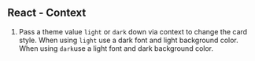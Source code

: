 ## React - Context

1. Pass a theme value `light` or `dark` down via context to change the card style. When using `light` use a dark font and light background color. When using `dark`use a light font and dark background color.
